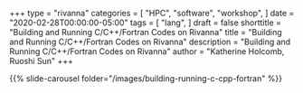 +++
type = "rivanna"
categories = [
  "HPC",
  "software",
  "workshop",
]
date = "2020-02-28T00:00:00-05:00"
tags = [
  "lang",
]
draft = false
shorttitle = "Building and Running C/C++/Fortran Codes on Rivanna"
title = "Building and Running C/C++/Fortran Codes on Rivanna"
description = "Building and Running C/C++/Fortran Codes on Rivanna"
author = "Katherine Holcomb, Ruoshi Sun"
+++


{{% slide-carousel folder="/images/building-running-c-cpp-fortran" %}}
